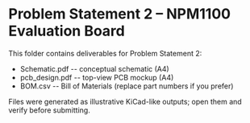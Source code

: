 # Problem Statement 2 – NPM1100 Evaluation Board

This folder contains deliverables for Problem Statement 2:
- Schematic.pdf -- conceptual schematic (A4)
- pcb_design.pdf -- top-view PCB mockup (A4)
- BOM.csv -- Bill of Materials (replace part numbers if you prefer)

Files were generated as illustrative KiCad-like outputs; open them and verify before submitting.